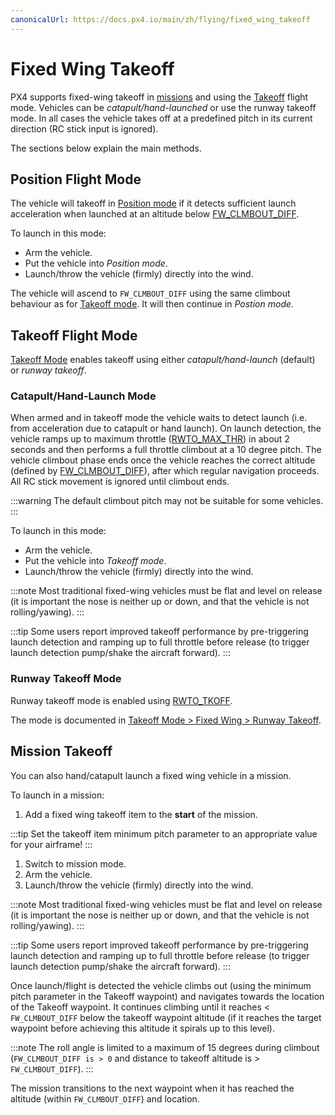 ```yaml
---
canonicalUrl: https://docs.px4.io/main/zh/flying/fixed_wing_takeoff
---
```


# Fixed Wing Takeoff

PX4 supports fixed-wing takeoff in [missions](#mission-takeoff) and using the [Takeoff](#takeoff-flight-mode) flight mode. Vehicles can be *catapult/hand-launched* or use the runway takeoff mode. <!-- runway support in missions? -->
In all cases the vehicle takes off at a predefined pitch in its current direction (RC stick input is ignored).

The sections below explain the main methods.

## Position Flight Mode

The vehicle will takeoff in [Position mode](../flight_modes/position_fw.md) if it detects sufficient launch acceleration when launched at an altitude below [FW_CLMBOUT_DIFF](../advanced_config/parameter_reference.md#FW_CLMBOUT_DIFF).

To launch in this mode:
- Arm the vehicle.
- Put the vehicle into *Position mode*.
- Launch/throw the vehicle (firmly) directly into the wind.

The vehicle will ascend to `FW_CLMBOUT_DIFF` using the same climbout behaviour as for [Takeoff mode](#takeoff-flight-mode). It will then continue in *Postion mode*.

## Takeoff Flight Mode

[Takeoff Mode](../flight_modes/takeoff.md#fixed_wing) enables takeoff using either *catapult/hand-launch* (default) or *runway takeoff*.

### Catapult/Hand-Launch Mode

When armed and in takeoff mode the vehicle waits to detect launch (i.e. from acceleration due to catapult or hand launch). On launch detection, the vehicle ramps up to maximum throttle ([RWTO_MAX_THR](../advanced_config/parameter_reference.md#RWTO_MAX_THR)) in about 2 seconds and then performs a full throttle climbout at a 10 degree pitch. The vehicle climbout phase ends once the vehicle reaches the correct altitude (defined by [FW_CLMBOUT_DIFF](../advanced_config/parameter_reference.md#FW_CLMBOUT_DIFF)), after which regular navigation proceeds. All RC stick movement is ignored until climbout ends.

:::warning
The default climbout pitch may not be suitable for some vehicles. <!-- see https://github.com/PX4/PX4-Autopilot/pull/9243 -->
:::

To launch in this mode:
- Arm the vehicle.
- Put the vehicle into *Takeoff mode*.
- Launch/throw the vehicle (firmly) directly into the wind.

:::note
Most traditional fixed-wing vehicles must be flat and level on release (it is important the nose is neither up or down, and that the vehicle is not rolling/yawing).
:::

:::tip
Some users report improved takeoff performance by pre-triggering launch detection and ramping up to full throttle before release (to trigger launch detection pump/shake the aircraft forward).
:::

### Runway Takeoff Mode

Runway takeoff mode is enabled using [RWTO_TKOFF](../advanced_config/parameter_reference.md#RWTO_TKOFF).

The mode is documented in [Takeoff Mode > Fixed Wing > Runway Takeoff](../flight_modes/takeoff.md#runway_launch).

## Mission Takeoff

You can also hand/catapult launch a fixed wing vehicle in a mission.

To launch in a mission:
1. Add a fixed wing takeoff item to the **start** of the mission.

:::tip
Set the takeoff item minimum pitch parameter to an appropriate value for your airframe!
:::
1. Switch to mission mode.
1. Arm the vehicle.
1. Launch/throw the vehicle (firmly) directly into the wind.

:::note
Most traditional fixed-wing vehicles must be flat and level on release (it is important the nose is neither up or down, and that the vehicle is not rolling/yawing).
:::

:::tip
Some users report improved takeoff performance by pre-triggering launch detection and ramping up to full throttle before release (to trigger launch detection pump/shake the aircraft forward).
:::

Once launch/flight is detected the vehicle climbs out (using the minimum pitch parameter in the Takeoff waypoint) and navigates  towards the location of the Takeoff waypoint. It continues climbing until it reaches < `FW_CLMBOUT_DIFF` below the takeoff waypoint altitude (if it reaches the target waypoint before achieving this altitude it spirals up to this level).

:::note
The roll angle is limited to a maximum of 15 degrees during climbout (`FW_CLMBOUT_DIFF is > 0` and distance to takeoff altitude is > `FW_CLMBOUT_DIFF`).
:::

The mission transitions to the next waypoint when it has reached the altitude (within `FW_CLMBOUT_DIFF`) and location.

